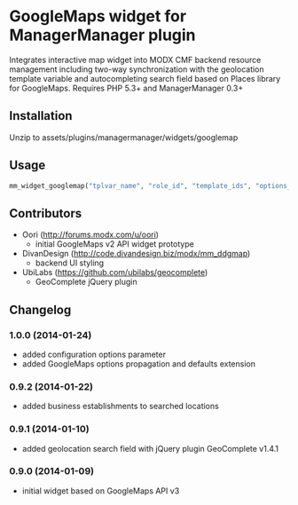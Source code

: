 GoogleMaps widget for ManagerManager plugin
===========================================

Integrates interactive map widget into MODX CMF backend resource management
including two-way synchronization with the geolocation template variable
and autocompleting search field based on Places library for GoogleMaps.
Requires PHP 5.3+ and ManagerManager 0.3+


Installation
------------
Unzip to assets/plugins/managermanager/widgets/googlemap


Usage
-----
```php
mm_widget_googlemap("tplvar_name", "role_id", "template_ids", "options_arr");
```


Contributors
------------

* Oori (http://forums.modx.com/u/oori)
    - initial GoogleMaps v2 API widget prototype
* DivanDesign (http://code.divandesign.biz/modx/mm_ddgmap)
    - backend UI styling
* UbiLabs (https://github.com/ubilabs/geocomplete)
    - GeoComplete jQuery plugin


Changelog
---------

### 1.0.0 (2014-01-24)
- added configuration options parameter
- added GoogleMaps options propagation and defaults extension

### 0.9.2 (2014-01-22)
- added business establishments to searched locations

### 0.9.1 (2014-01-10)
- added geolocation search field with jQuery plugin GeoComplete v1.4.1

### 0.9.0 (2014-01-09)
- initial widget based on GoogleMaps API v3
